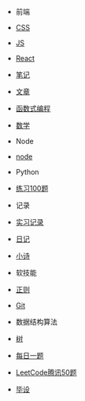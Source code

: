 * 前端
 * [CSS](前端/css/README.md)
 * [JS](前端/js/README.md)
 * [React](前端/React/index.md)
 * [笔记](前端/笔记/index.md)
 * [文章](前端/文章/index.md)

* [函数式编程](fun/index.md)  

* [数学](math/index.md)

* Node
 * [node](node/index.md)

* Python
 * [练习100题](Python/实例练习/index.md)

* 记录
 * [实习记录](小米实习记录/index.md)
 * [日记](diary/index.md)
 * [小诗](poem/index.md)

* 软技能
 * [正则](软技能/正则/index.md)  
 * [Git](软技能/Git/index.md)  
 
* 数据结构算法
 * [树](数据结构算法/树/二叉搜索树.md)
 * [每日一题](数据结构算法/每日一题/README.md)
 * [LeetCode腾讯50题](数据结构算法/LeetCode腾讯50题/index.md)

* [毕设](graduationProject/index.md)
